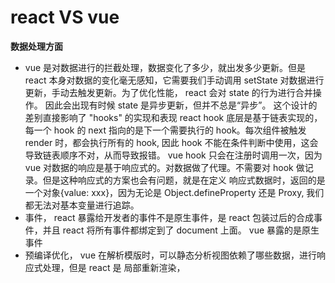 # react VS vue

**数据处理方面**
- vue 是对数据进行的拦截处理，数据变化了多少，就出发多少更新。但是 react 本身对数据的变化毫无感知，它需要我们手动调用 setState 对数据进行更新，手动去触发更新。为了优化性能， react 会对 state 的行为进行合并操作。
因此会出现有时候 state 是异步更新，但并不总是“异步”。
这个设计的差别直接影响了 "hooks" 的实现和表现
react hook 底层是基于链表实现的，每一个 hook 的 next 指向的是下一个需要执行的 hook。每次组件被触发 render 时，都会执行所有的 hook, 因此 hook 不能在条件判断中使用，这会导致链表顺序不对，从而导致报错。
vue hook 只会在注册时调用一次，因为 vue 对数据的响应是基于响应式的。对数据做了代理。不需要对 hook 做记录。但是这种响应式的方案也会有问题，就是在定义 响应式数据时，返回的是一个对象{value: xxx}，因为无论是 Object.defineProperty 还是 Proxy, 我们都无法对基本变量进行追踪。
- 事件， react 暴露给开发者的事件不是原生事件，是 react 包装过后的合成事件，并且 react 将所有事件都绑定到了 document 上面。
vue 暴露的是原生事件
- 预编译优化， vue 在解析模版时，可以静态分析视图依赖了哪些数据，进行响应式处理，但是 react 是 局部重新渲染，